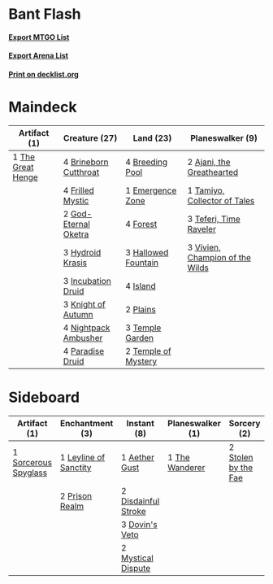 # Bant Flash

#### [Export MTGO List](../collection/Bant%20Flash/Bant%20Flash.txt)
#### [Export Arena List](../collection/Bant%20Flash/Bant%20Flash_arena.txt)
#### [Print on decklist.org](http://decklist.org/?deckmain=2%09Ajani,%20the%20Greathearted%0A4%09Breeding%20Pool%0A4%09Brineborn%20Cutthroat%0A1%09Emergence%20Zone%0A4%09Forest%0A4%09Frilled%20Mystic%0A2%09God-Eternal%20Oketra%0A3%09Hallowed%20Fountain%0A3%09Hydroid%20Krasis%0A3%09Incubation%20Druid%0A4%09Island%0A3%09Knight%20of%20Autumn%0A4%09Nightpack%20Ambusher%0A4%09Paradise%20Druid%0A2%09Plains%0A1%09Tamiyo,%20Collector%20of%20Tales%0A3%09Teferi,%20Time%20Raveler%0A3%09Temple%20Garden%0A2%09Temple%20of%20Mystery%0A1%09The%20Great%20Henge%0A3%09Vivien,%20Champion%20of%20the%20Wilds&deckside=1%09Aether%20Gust%0A2%09Disdainful%20Stroke%0A3%09Dovin's%20Veto%0A1%09Leyline%20of%20Sanctity%0A2%09Mystical%20Dispute%0A2%09Prison%20Realm%0A1%09Sorcerous%20Spyglass%0A2%09Stolen%20by%20the%20Fae%0A1%09The%20Wanderer)
# Maindeck

|                                        Artifact (1)                                        |                                         Creature (27)                                          |                                          Land (23)                                           |                                             Planeswalker (9)                                             |
|--------------------------------------------------------------------------------------------|------------------------------------------------------------------------------------------------|----------------------------------------------------------------------------------------------|----------------------------------------------------------------------------------------------------------|
|1 [The Great Henge](http://gatherer.wizards.com/Pages/Card/Details.aspx?multiverseid=473123)|4 [Brineborn Cutthroat](http://gatherer.wizards.com/Pages/Card/Details.aspx?multiverseid=466804)|4 [Breeding Pool](http://gatherer.wizards.com/Pages/Card/Details.aspx?multiverseid=97088)     |2 [Ajani, the Greathearted](http://gatherer.wizards.com/Pages/Card/Details.aspx?multiverseid=461111)      |
|                                                                                            |4 [Frilled Mystic](http://gatherer.wizards.com/Pages/Card/Details.aspx?multiverseid=457318)     |1 [Emergence Zone](http://gatherer.wizards.com/Pages/Card/Details.aspx?multiverseid=461172)   |1 [Tamiyo, Collector of Tales](http://gatherer.wizards.com/Pages/Card/Details.aspx?multiverseid=461147)   |
|                                                                                            |2 [God-Eternal Oketra](http://gatherer.wizards.com/Pages/Card/Details.aspx?multiverseid=460943) |4 [Forest](http://gatherer.wizards.com/Pages/Card/Details.aspx?multiverseid=439860)           |3 [Teferi, Time Raveler](http://gatherer.wizards.com/Pages/Card/Details.aspx?multiverseid=461148)         |
|                                                                                            |3 [Hydroid Krasis](http://gatherer.wizards.com/Pages/Card/Details.aspx?multiverseid=457327)     |3 [Hallowed Fountain](http://gatherer.wizards.com/Pages/Card/Details.aspx?multiverseid=97071) |3 [Vivien, Champion of the Wilds](http://gatherer.wizards.com/Pages/Card/Details.aspx?multiverseid=461107)|
|                                                                                            |3 [Incubation Druid](http://gatherer.wizards.com/Pages/Card/Details.aspx?multiverseid=457275)   |4 [Island](http://gatherer.wizards.com/Pages/Card/Details.aspx?multiverseid=439857)           |                                                                                                          |
|                                                                                            |3 [Knight of Autumn](http://gatherer.wizards.com/Pages/Card/Details.aspx?multiverseid=452933)   |2 [Plains](http://gatherer.wizards.com/Pages/Card/Details.aspx?multiverseid=439856)           |                                                                                                          |
|                                                                                            |4 [Nightpack Ambusher](http://gatherer.wizards.com/Pages/Card/Details.aspx?multiverseid=466939) |3 [Temple Garden](http://gatherer.wizards.com/Pages/Card/Details.aspx?multiverseid=405112)    |                                                                                                          |
|                                                                                            |4 [Paradise Druid](http://gatherer.wizards.com/Pages/Card/Details.aspx?multiverseid=461098)     |2 [Temple of Mystery](http://gatherer.wizards.com/Pages/Card/Details.aspx?multiverseid=373571)|                                                                                                          |


# Sideboard

|                                         Artifact (1)                                          |                                        Enchantment (3)                                         |                                         Instant (8)                                          |                                    Planeswalker (1)                                     |                                         Sorcery (2)                                          |
|-----------------------------------------------------------------------------------------------|------------------------------------------------------------------------------------------------|----------------------------------------------------------------------------------------------|-----------------------------------------------------------------------------------------|----------------------------------------------------------------------------------------------|
|1 [Sorcerous Spyglass](http://gatherer.wizards.com/Pages/Card/Details.aspx?multiverseid=435407)|1 [Leyline of Sanctity](http://gatherer.wizards.com/Pages/Card/Details.aspx?multiverseid=204993)|1 [Aether Gust](http://gatherer.wizards.com/Pages/Card/Details.aspx?multiverseid=466796)      |1 [The Wanderer](http://gatherer.wizards.com/Pages/Card/Details.aspx?multiverseid=460964)|2 [Stolen by the Fae](http://gatherer.wizards.com/Pages/Card/Details.aspx?multiverseid=473028)|
|                                                                                               |2 [Prison Realm](http://gatherer.wizards.com/Pages/Card/Details.aspx?multiverseid=460953)       |2 [Disdainful Stroke](http://gatherer.wizards.com/Pages/Card/Details.aspx?multiverseid=420705)|                                                                                         |                                                                                              |
|                                                                                               |                                                                                                |3 [Dovin's Veto](http://gatherer.wizards.com/Pages/Card/Details.aspx?multiverseid=461120)     |                                                                                         |                                                                                              |
|                                                                                               |                                                                                                |2 [Mystical Dispute](http://gatherer.wizards.com/Pages/Card/Details.aspx?multiverseid=473020) |                                                                                         |                                                                                              |


